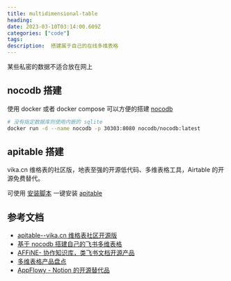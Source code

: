 ```yaml
---
title: multidimensional-table
heading:  
date: 2023-03-10T03:14:00.609Z
categories: ["code"]
tags: 
description:  搭建属于自己的在线多维表格
---
```


某些私密的数据不适合放在网上


## nocodb 搭建
使用 docker 或者 docker compose 可以方便的搭建 [nocodb](https://github.com/nocodb/nocodb) 
```bash
# 没有指定数据库则使用内嵌的 sqlite
docker run -d --name nocodb -p 30303:8080 nocodb/nocodb:latest
```

## apitable 搭建
vika.cn 维格表的社区版，地表至强的开源低代码、多维表格工具，Airtable 的开源免费替代。

可使用 [安装脚本](https://gitee.com/apitable/APITable#%E5%AE%89%E8%A3%85) 一键安装 [apitable](https://github.com/apitable/apitable/blob/develop/docs/readme/zh-CN/README.md#%E5%AE%89%E8%A3%85)




## 参考文档
- [apitable--vika.cn 维格表社区开源版](https://github.com/apitable/apitable)
- [基于 nocodb 搭建自己的飞书多维表格](https://juejin.cn/post/6976139576347721741)
- [AFFiNE- 协作知识库，类飞书文档开源产品](https://github.com/toeverything/AFFiNE)
- [多维表格产品盘点](https://www.zhihu.com/question/466375296)
- [AppFlowy - Notion 的开源替代品](https://www.bilibili.com/read/cv19508051?from=search)